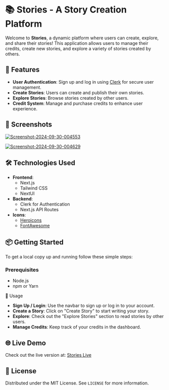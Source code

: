 # 📚 Stories - A Story Creation Platform

Welcome to **Stories**, a dynamic platform where users can create, explore, and share their stories! This application allows users to manage their credits, create new stories, and explore a variety of stories created by others.

## 🚀 Features

- **User Authentication**: Sign up and log in using [Clerk](https://clerk.dev/) for secure user management.
- **Create Stories**: Users can create and publish their own stories.
- **Explore Stories**: Browse stories created by other users.
- **Credit System**: Manage and purchase credits to enhance user experience.

## 📸 Screenshots

<a href="https://ibb.co/cbCs4sz"><img src="https://i.ibb.co/B4rY0Y8/Screenshot-2024-09-30-004553.png" alt="Screenshot-2024-09-30-004553" border="0" /></a>

<a href="https://ibb.co/r0vFk09"><img src="https://i.ibb.co/tK3QBKR/Screenshot-2024-09-30-004629.png" alt="Screenshot-2024-09-30-004629" border="0" /></a>



## 🛠️ Technologies Used

- **Frontend**: 
  - Next.js
  - Tailwind CSS
  - NextUI
- **Backend**: 
  - Clerk for Authentication
  - Next.js API Routes
- **Icons**: 
  - [Heroicons](https://heroicons.com/)
  - [FontAwesome](https://fontawesome.com/)

## 📦 Getting Started

To get a local copy up and running follow these simple steps:

### Prerequisites

- Node.js
- npm or Yarn

🔧 Usage

- **Sign Up / Login**: Use the navbar to sign up or log in to your account.
- **Create a Story**: Click on "Create Story" to start writing your story.
- **Explore**: Check out the "Explore Stories" section to read stories by other users.
- **Manage Credits**: Keep track of your credits in the dashboard.

## 🌐 Live Demo

Check out the live version at: [Stories Live](https://kids-stories.vercel.app/)


## 📝 License

Distributed under the MIT License. See `LICENSE` for more information.

